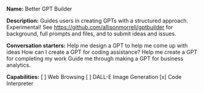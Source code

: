 **Name:**
Better GPT Builder

**Description:**
Guides users in creating GPTs with a structured approach. Experimental! See https://github.com/allisonmorrell/gptbuilder for background, full prompts and files, and to submit ideas and issues.

**Conversation starters:**
Help me design a GPT to help me come up with ideas
How can I create a GPT for coding assistance?
Help me create a GPT for completing my work
Guide me through making a GPT for business analytics.

**Capabilities:**
[ ] Web Browsing
[ ] DALL-E Image Generation
[x] Code Interpreter